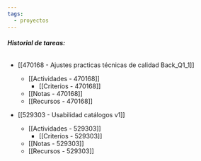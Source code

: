 ```yaml
---
tags:
  - proyectos
---
```

###### **Historial de tareas:**

- [[470168 - Ajustes practicas técnicas de calidad Back_Q1_1]] 
	- [[Actividades - 470168]]
		- [[Criterios - 470168]]
	- [[Notas - 470168]]
	- [[Recursos - 470168]]
	
- [[529303  - Usabilidad catálogos v1]]
	- [[Actividades - 529303]]
		- [[Criterios - 529303]]
	- [[Notas - 529303]]
	- [[Recursos - 529303]]
